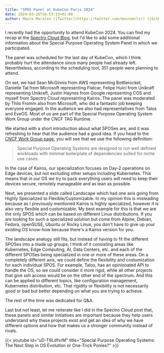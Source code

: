 ```yaml
---
title: "SPOS Panel at KubeCon Paris 2024"
date: 2024-03-26T16:53:13+01:00
author: Mauro Morales ([Twitter](https://twitter.com/mauromrls)) ([GitHub](https://github.com/mauromorales))
---
```


I recently had the opportunity to attend KubeCon 2024. You can find my recap at the [Spectro Cloud Blog](https://www.spectrocloud.com/blog/kubecon-paris-edge-ai-and-la-vie-en-cloud-native), but I'd like to add some additional information about the Special Purpose Operating System Panel in which we participated.

The panel was scheduled for the last day of KubeCon, which I think probably hurt the attendance since many people had already left. Nevertheless, according to the scheduling tool, 351 people were planning to attend.

On set, we had Sean McGinnis from AWS representing Bottlerocket, Danielle Tal from Microsoft representing Flatcar, Felipe Huici from Unikraft representing Unikraft, Justin Haynes from Google representing COS and myself from Spectro Cloud representing Kairos. The panel was moderated by Thilo Fromm also from Microsoft, who did a fantastic job keeping everyone engaged. In the audience we also had representatives from Talos and EveOS. Most of us are part of the Special Purpose Operating System Work Group under the CNCF TAG Runtime.

We started with a short introduction about what SPOSes are, and it was refreshing to hear that the audience had a good idea. If you head to the [CNCF Work Group page](https://tag-runtime.cncf.io/wgs/spos/charter/), you will see that we use the following definition:

> Special Purpose Operating Systems are designed to run well defined workloads with minimal boilerplate of dependencies suited for niche use cases.

In the case of Kairos, our specialization focuses on Day-2 operations on Edge devices, but not excluding other setups including Kubernetes. This means that in our OS we try to pack everything users will need to keep their devices secure, remotely manageable and as lean as possible.

Next, we presented a slide called Landscape which had one axis going from Highly Specialized to Flexible/Customizable. In my opinion this is misleading because as I previously mentioned Kairos is highly specialized, however it is also very flexible and customizable. My best example for this is that we are the only SPOS which can be based on different Linux distributions. If you are looking for such a specialized solution but come from Alpine, Debian, Fedora, openSUSE, Ubuntu or Rocky Linux, you don't have to give up your existing OS know-how because there's a Kairos version for you.

The landscape analogy still fits, but instead of having to fit the different SPOSes into a made up groups, I think of it consisting areas like Kubernetes, Edge Computing, AI, Data Centers, etc. and each of the different SPOSes being specialized in one or more of these areas. On a completely different axis, we could define the flexibility and costumization for each individual SPOS. For example, Talos, has an opinionated API to handle the OS, so we could consider it more rigid, while all other projects that give ssh access would be on the other end of the spectrum. And this can be applied to different topics, like configuration management, Kubernetes distribution, etc. That rigidity or flexibility is not necessarily good or bad but better depending on what you are trying to achieve.

The rest of the time was dedicated for Q&A.

Last but not least, let me reiterate like I did in the Spectro Cloud post that, these panels and similar initiatives are important because they help users understand why these projects exist and get an idea of why we have different options and how that makes us a stronger community instead of rivals.

{{< youtube id="uD-T9LdfvrM" title="Special Purpose Operating Systems: The Next Step in OS Evolution or One-Trick Ponies?" >}}